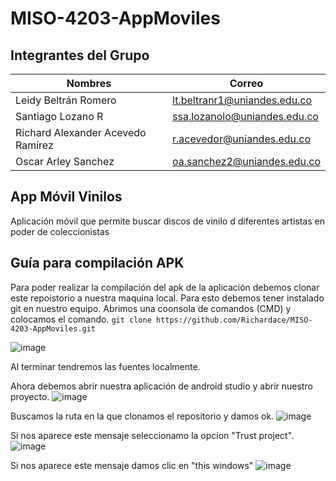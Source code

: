 # MISO-4203-AppMoviles
## Integrantes del Grupo
|  Nombres  | Correo  |  
|---|---|
| Leidy Beltrán Romero  | lt.beltranr1@uniandes.edu.co  |
| Santiago Lozano R  |  ssa.lozanolo@uniandes.edu.co |
| Richard Alexander Acevedo Ramírez   | r.acevedor@uniandes.edu.co   | 
| Oscar Arley Sanchez | oa.sanchez2@uniandes.edu.co |
## App Móvil Vinilos
Aplicación móvil que permite buscar discos de vinilo d diferentes artistas en poder de coleccionistas

## Guía para compilación APK
Para poder realizar la compilación del apk de la aplicación debemos clonar este repoistorio a nuestra maquina local. Para esto debemos tener instalado git en nuestro equipo. Abrimos una coonsola de comandos (CMD) y colocamos el comando.
`git clone https://github.com/Richardace/MISO-4203-AppMoviles.git`

![image](https://user-images.githubusercontent.com/111307672/235331821-d5b9721f-2571-4351-a9f2-13b8ded57fa3.png)

Al terminar tendremos las fuentes localmente.

Ahora debemos abrir nuestra aplicación de android studio y abrir nuestro proyecto.
![image](https://user-images.githubusercontent.com/111307672/235331906-a5eb1bba-9c47-4079-911a-6eb66a82d5b0.png)

Buscamos la ruta en la que clonamos el repositorio y damos ok.
![image](https://user-images.githubusercontent.com/111307672/235331932-653eeac6-0785-4b8b-b9c4-aac915f7ed31.png)

Si nos aparece este mensaje seleccionamo la opcion "Trust project".
![image](https://user-images.githubusercontent.com/111307672/235331989-6f63f27c-8e9c-4588-9b3f-f79f62241102.png)

Si nos aparece este mensaje damos clic en "this windows"
![image](https://user-images.githubusercontent.com/111307672/235332004-81e89ae5-8a7c-4b4d-8f00-c384b850d696.png)

